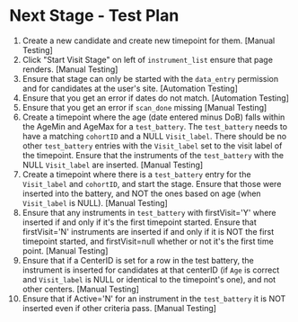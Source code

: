 # Next Stage - Test Plan
1. Create a new candidate and create new timepoint for them.
   [Manual Testing]
2. Click "Start Visit Stage" on left of `instrument_list` ensure that page
   renders.
   [Manual Testing]
3. Ensure that stage can only be started with the `data_entry` permission
   and for candidates at the user's site.
   [Automation Testing]
4. Ensure that you get an error if dates do not match.
   [Automation Testing]
5. Ensure that you get an error if `scan_done` missing
   [Manual Testing]
6. Create a timepoint where the age (date entered minus DoB) falls within the
   AgeMin and AgeMax for a `test_battery`. The `test_battery` needs to have a 
   matching `cohortID` and a NULL `Visit_label`. There should be no 
   other `test_battery` entries with the `Visit_label` set to the visit label 
   of the timepoint. Ensure that the instruments of the `test_battery` with the 
   NULL `Visit_label` are inserted.
   [Manual Testing]
7. Create a timepoint where there is a `test_battery` entry for the
   `Visit_label` and `cohortID`, and start the stage. Ensure that those 
   were inserted into the battery, and NOT the ones based on age (when 
   `Visit_label` is NULL).
   [Manual Testing]
8. Ensure that any instruments in `test_battery` with firstVisit='Y' where
   inserted if and only if it's the first timepoint started. Ensure that
   firstVisit='N' instruments are inserted if and only if it is NOT the
   first timepoint started, and firstVisit=null whether or not it's the
   first time point.
   [Manual Testing]
9. Ensure that if a CenterID is set for a row in the test battery, the
   instrument is inserted for candidates at that centerID (if `Age` is 
   correct and `Visit_label` is NULL or identical to the timepoint's one), 
   and not other centers.
   [Manual Testing]
10. Ensure that if Active='N' for an instrument in the `test_battery` it is
   NOT inserted even if other criteria pass.
   [Manual Testing]
